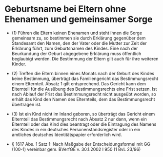 # Geburtsname bei Eltern ohne Ehenamen und gemeinsamer Sorge

- (1) Führen die Eltern keinen Ehenamen und steht ihnen die Sorge gemeinsam zu, so bestimmen sie durch Erklärung gegenüber dem Standesamt den Namen, den der Vater oder die Mutter zur Zeit der Erklärung führt, zum Geburtsnamen des Kindes. Eine nach der Beurkundung der Geburt abgegebene Erklärung muss öffentlich beglaubigt werden. Die Bestimmung der Eltern gilt auch für ihre weiteren Kinder.

- (2) Treffen die Eltern binnen eines Monats nach der Geburt des Kindes keine Bestimmung, überträgt das Familiengericht das Bestimmungsrecht einem Elternteil. Absatz 1 gilt entsprechend. Das Gericht kann dem Elternteil für die Ausübung des Bestimmungsrechts eine Frist setzen. Ist nach Ablauf der Frist das Bestimmungsrecht nicht ausgeübt worden, so erhält das Kind den Namen des Elternteils, dem das Bestimmungsrecht übertragen ist.

- (3) Ist ein Kind nicht im Inland geboren, so überträgt das Gericht einem Elternteil das Bestimmungsrecht nach Absatz 2 nur dann, wenn ein Elternteil oder das Kind dies beantragt oder die Eintragung des Namens des Kindes in ein deutsches Personenstandsregister oder in ein amtliches deutsches Identitätspapier erforderlich wird.

- § 1617 Abs. 1 Satz 1: Nach Maßgabe der Entscheidungsformel mit GG (100-1) vereinbar gem. BVerfGE v. 30.1.2002 I 950 (1 BvL 23/96)

